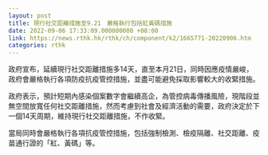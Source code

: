 ```yaml
---
layout: post
title: 現行社交距離措施至9.21　嚴格執行包括紅黃碼措施
date: 2022-09-06 17:33:09.000000000 +08:00
link: https://news.rthk.hk/rthk/ch/component/k2/1665771-20220906.htm
categories: rthk
---
```


政府宣布，延續現行社交距離措施多14天，直至本月21日，同時因應疫情嚴峻，政府會嚴格執行各項防疫抗疫管控措施，並盡可能避免採取影響較大的收緊措施。

政府表示，預計短期內感染個案數字會繼續高企，為管控病毒傳播風險，現階段並無空間放寬任何社交距離措施，然而考慮到社會及經濟活動的需要，政府決定於下一個14天周期，維持現行社交距離措施，不作收緊。

當局同時會嚴格執行各項抗疫管控措施，包括強制檢測、檢疫隔離、社交距離、疫苗通行證的「紅、黃碼」等。
